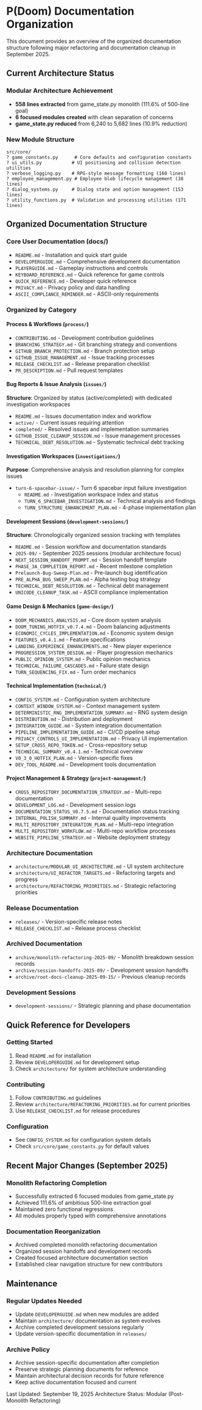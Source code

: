 # P(Doom) Documentation Organization

This document provides an overview of the organized documentation structure following major refactoring and documentation cleanup in September 2025.

## Current Architecture Status

### Modular Architecture Achievement
- **558 lines extracted** from game_state.py monolith (111.6% of 500-line goal)
- **6 focused modules created** with clean separation of concerns
- **game_state.py reduced** from 6,240 to 5,682 lines (10.9% reduction)

### New Module Structure
```
src/core/
? game_constants.py      # Core defaults and configuration constants
? ui_utils.py           # UI positioning and collision detection utilities  
? verbose_logging.py    # RPG-style message formatting (160 lines)
? employee_management.py # Employee blob lifecycle management (38 lines)
? dialog_systems.py     # Dialog state and option management (153 lines)
? utility_functions.py  # Validation and processing utilities (171 lines)
```

## Organized Documentation Structure

### Core User Documentation (docs/)
- `README.md` - Installation and quick start guide
- `DEVELOPERGUIDE.md` - Comprehensive development documentation
- `PLAYERGUIDE.md` - Gameplay instructions and controls
- `KEYBOARD_REFERENCE.md` - Quick reference for game controls
- `QUICK_REFERENCE.md` - Developer quick reference
- `PRIVACY.md` - Privacy policy and data handling
- `ASCII_COMPLIANCE_REMINDER.md` - ASCII-only requirements

### Organized by Category

#### Process & Workflows (`process/`)
- `CONTRIBUTING.md` - Development contribution guidelines
- `BRANCHING_STRATEGY.md` - Git branching strategy and conventions
- `GITHUB_BRANCH_PROTECTION.md` - Branch protection setup
- `GITHUB_ISSUE_MANAGEMENT.md` - Issue tracking processes
- `RELEASE_CHECKLIST.md` - Release preparation checklist
- `PR_DESCRIPTION.md` - Pull request templates

#### Bug Reports & Issue Analysis (`issues/`)
**Structure**: Organized by status (active/completed) with dedicated investigation workspaces
- `README.md` - Issues documentation index and workflow
- `active/` - Current issues requiring attention
- `completed/` - Resolved issues and implementation summaries  
- `GITHUB_ISSUE_CLEANUP_SESSION.md` - Issue management processes
- `TECHNICAL_DEBT_RESOLUTION.md` - Systematic technical debt tracking

#### Investigation Workspaces (`investigations/`)
**Purpose**: Comprehensive analysis and resolution planning for complex issues
- `turn-6-spacebar-issue/` - Turn 6 spacebar input failure investigation
  - `README.md` - Investigation workspace index and status
  - `TURN_6_SPACEBAR_INVESTIGATION.md` - Technical analysis and findings
  - `TURN_STRUCTURE_ENHANCEMENT_PLAN.md` - 4-phase implementation plan

#### Development Sessions (`development-sessions/`)
**Structure**: Chronologically organized session tracking with templates
- `README.md` - Session workflow and documentation standards
- `2025-09/` - September 2025 sessions (modular architecture focus)
- `NEXT_SESSION_HANDOFF_PROMPT.md` - Session handoff template
- `PHASE_3A_COMPLETION_REPORT.md` - Recent milestone completion
- `Prelaunch-Bug-Sweep-Plan.md` - Pre-launch bug identification
- `PRE_ALPHA_BUG_SWEEP_PLAN.md` - Alpha testing bug strategy
- `TECHNICAL_DEBT_RESOLUTION.md` - Technical debt management
- `UNICODE_CLEANUP_TASK.md` - ASCII compliance implementation

#### Game Design & Mechanics (`game-design/`)
- `DOOM_MECHANICS_ANALYSIS.md` - Core doom system analysis
- `DOOM_TUNING_HOTFIX_v0.7.4.md` - Doom balancing adjustments
- `ECONOMIC_CYCLES_IMPLEMENTATION.md` - Economic system design
- `FEATURES_v0.4.1.md` - Feature specifications
- `LANDING_EXPERIENCE_ENHANCEMENTS.md` - New player experience
- `PROGRESSION_SYSTEM_DESIGN.md` - Player progression mechanics
- `PUBLIC_OPINION_SYSTEM.md` - Public opinion mechanics
- `TECHNICAL_FAILURE_CASCADES.md` - Failure state design
- `TURN_SEQUENCING_FIX.md` - Turn order mechanics

#### Technical Implementation (`technical/`)
- `CONFIG_SYSTEM.md` - Configuration system architecture
- `CONTEXT_WINDOW_SYSTEM.md` - Context management system
- `DETERMINISTIC_RNG_IMPLEMENTATION_SUMMARY.md` - RNG system design
- `DISTRIBUTION.md` - Distribution and deployment
- `INTEGRATION_GUIDE.md` - System integration documentation
- `PIPELINE_IMPLEMENTATION_GUIDE.md` - CI/CD pipeline setup
- `PRIVACY_CONTROLS_UI_IMPLEMENTATION.md` - Privacy UI implementation
- `SETUP_CROSS_REPO_TOKEN.md` - Cross-repository setup
- `TECHNICAL_SUMMARY_v0.4.1.md` - Technical overview
- `V0_3_0_HOTFIX_PLAN.md` - Version-specific fixes
- `DEV_TOOL_README.md` - Development tools documentation

#### Project Management & Strategy (`project-management/`)
- `CROSS_REPOSITORY_DOCUMENTATION_STRATEGY.md` - Multi-repo documentation
- `DEVELOPMENT_LOG.md` - Development session logs
- `DOCUMENTATION_STATUS_V0.7.5.md` - Documentation status tracking
- `INTERNAL_POLISH_SUMMARY.md` - Internal quality improvements
- `MULTI_REPOSITORY_INTEGRATION_PLAN.md` - Multi-repo integration
- `MULTI_REPOSITORY_WORKFLOW.md` - Multi-repo workflow processes
- `WEBSITE_PIPELINE_STRATEGY.md` - Website deployment strategy

### Architecture Documentation
- `architecture/MODULAR_UI_ARCHITECTURE.md` - UI system architecture
- `architecture/UI_REFACTOR_TARGETS.md` - Refactoring targets and progress
- `architecture/REFACTORING_PRIORITIES.md` - Strategic refactoring priorities

### Release Documentation
- `releases/` - Version-specific release notes
- `RELEASE_CHECKLIST.md` - Release process checklist

### Archived Documentation
- `archive/monolith-refactoring-2025-09/` - Monolith breakdown session records
- `archive/session-handoffs-2025-09/` - Development session handoffs
- `archive/root-docs-cleanup-2025-09-15/` - Previous cleanup records

### Development Sessions
- `development-sessions/` - Strategic planning and phase documentation

## Quick Reference for Developers

### Getting Started
1. Read `README.md` for installation
2. Review `DEVELOPERGUIDE.md` for development setup
3. Check `architecture/` for system architecture understanding

### Contributing
1. Follow `CONTRIBUTING.md` guidelines
2. Review `architecture/REFACTORING_PRIORITIES.md` for current priorities
3. Use `RELEASE_CHECKLIST.md` for release procedures

### Configuration
- See `CONFIG_SYSTEM.md` for configuration system details
- Check `src/core/game_constants.py` for default values

## Recent Major Changes (September 2025)

### Monolith Refactoring Completion
- Successfully extracted 6 focused modules from game_state.py
- Achieved 111.6% of ambitious 500-line extraction goal
- Maintained zero functional regressions
- All modules properly typed with comprehensive annotations

### Documentation Reorganization
- Archived completed monolith refactoring documentation
- Organized session handoffs and development records
- Created focused architecture documentation section
- Established clear navigation structure for new contributors

## Maintenance

### Regular Updates Needed
- Update `DEVELOPERGUIDE.md` when new modules are added
- Maintain `architecture/` documentation as system evolves
- Archive completed development sessions regularly
- Update version-specific documentation in `releases/`

### Archive Policy
- Archive session-specific documentation after completion
- Preserve strategic planning documents for reference
- Maintain architectural decision records for future reference
- Keep active documentation focused and current

Last Updated: September 19, 2025
Architecture Status: Modular (Post-Monolith Refactoring)
